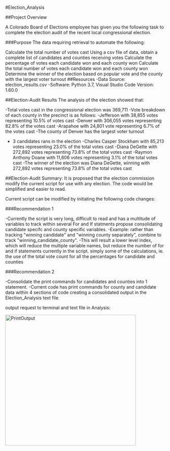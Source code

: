 #Election_Analysis

##Project Overview

A Colorado Board of Elections employee has given you the following task to complete the election audit of the recent local congressional election.

###Purpose The data requiring retrieval to automate the following:

Calculate the total number of votes cast
Using a csv file of data, obtain a complete list of candidates and counties receiving votes
Calculate the percentage of votes each candidate won and each county won
Calculate the total number of votes each candidate won and each county won
Determine the winner of the election based on popular vote and the county with the largest voter turnout
##Resources -Data Source: election_results.csv -Software: Python 3.7, Visual Studio Code Version: 1.60.0

##Election-Audit Results The analysis of the election showed that: 

-Total votes cast in the congressional election was 369,711 
-Vote breakdown of each county in the precinct is as follows: 
  -Jefferson with 38,855 votes representing 10.5% of votes cast 
  -Denver with 306,055 votes representing 82.8% of the votes cast 
  -Arapahoe with 24,801 vote representing 6.7% of the votes cast 
 -The county of Denver has the largest voter turnout 
 - 3 candidates rans in the election 
   -Charles Casper Stockham with 85,213 votes representing 23.0% of the total votes cast 
   -Diana DeGette with 272,892 votes representing 73.8% of the total votes cast 
   -Raymon Anthony Doane with 11,606 votes representing 3.1% of the total votes cast 
  -The winner of the election was Diana DeGette, winning with 272,892 votes representing 73.8% of the total votes cast

##Election-Audit Summary:
It is proposed that the election commission modify the current script for use with any election. The code would be simplified and easier to read.

Current script can be modified by initiating the following code changes:

###Recommendation 1

-Currently the script is very long, difficult to read and has a multitude of variables to track within several For and If statments
propose consolidating candidate specifc and county specific variables.
-Example: rather than tracking "winning candidate" and "winning county separately", combine to track "winning_candidate_county".
-This will result a lower level index, which will reduce the multiple variable names, but reduce the number of for and if statements currently in the script.
simply some of the calculations, ie. the use of the total vote count for all the percentages for candidate and counties


###Recommendation 2

-Consolidate the print commands for candidates and counties into 1 statement.
-Current code has print commands for county and candidate data within 4 sections of code creating a consolidated output in the Election_Analysis text file

output request to terminal and text file in Analysis:

<img width="411" alt="PrintOutput" src="https://user-images.githubusercontent.com/89538802/133714375-2edf38f1-30f0-44b7-9322-6166c48bf591.PNG">


